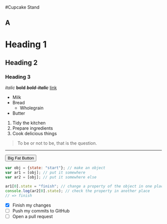 #Cupcake Stand
## A
# Heading 1
## Heading 2
### Heading 3
*italic*
**bold**
***bold-italic***
[link](http://example.com)
* Milk
* Bread
    * Wholegrain
* Butter
1. Tidy the kitchen
2. Prepare ingredients
3. Cook delicious things
> To be or not to be, that is the question.
---



<button class="button-save large">Big Fat Button</button>

```javascript
var obj = {state: "start"}; // make an object
var ar1 = [obj]; // put it somewhere
var ar2 = [obj]; // put it somewhere else

ar1[0].state = "finish"; // change a property of the object in one place
console.log(ar2[0].state); // check the property in another place
// => finish
```

- [x] Finish my changes
- [ ] Push my commits to GitHub
- [ ] Open a pull request
